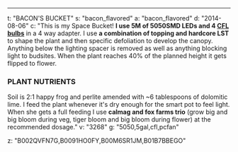 ---
t: "BACON'S BUCKET"
s: "bacon_flavored"
a: "bacon_flavored"
d: "2014-08-06"
c: "This is my Space Bucket! <strong>I use 5M of 5050SMD LEDs and 4 <a href='https://amzn.to/3jMfTYw'>CFL bulbs</a></strong> in a 4 way adapter. I use <strong>a combination of topping and hardcore LST</strong> to shape the plant and then specific defoliation to develop the canopy. Anything below the lighting spacer is removed as well as anything blocking light to budsites. When the plant reaches 40% of the planned height it gets flipped to flower.

<h3>PLANT NUTRIENTS</h3>
Soil is 2:1 happy frog and perlite amended with ~6 tablespoons of dolomitic lime. I feed the plant whenever it's dry enough for the smart pot to feel light. When she gets a full feeding I use <strong>calmag and fox farms trio</strong> (grow big and big bloom during veg, tiger bloom and big bloom during flower) at the recommended dosage."
v: "3268"
g: "5050,5gal,cfl,pcfan"

z: "B002QVFN7G,B0091HO0FY,B00M6SR1JM,B01B7BBEGO"
